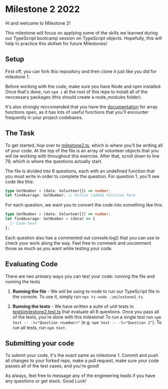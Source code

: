 # Milestone 2 2022

Hi and welcome to Milestone 2!

This milestone will focus on applying some of the skills we learned during our TypeScript bootcamp session on TypeScript objects. Hopefully, this will help to practice this skillset for future Milestones!

## Setup

First off, you can fork this repository and then clone it just like you did for milestone 1.

Before working with the code, make sure you have Node and npm installed. Once that's done, run `npm i` at the root of this repo to install all of the neccessary packages (this should create a node_modules folder).

It's also strongly reccomended that you have the [documentation](https://developer.mozilla.org/en-US/docs/Web/JavaScript/Reference/Global_Objects/Array) for array functions open, as it has lots of useful functions that you'll encounter frequently in your project codebases.

## The Task

To get started, hop over to [milestone2.ts](./milestone2.ts), which is where you'll be writing all of your code. At the top of the file is an array of volunteer objects that you will be working with throughout this exercise. After that, scroll down to line 79, which is where the questions actually start.

The file is divided into 8 questions, each with an undefined function that you must write in order to complete the question. For question 1, you'll see code like this:

```ts
type GetNumber = (data: Volunteer[]) => number;
let findAverage: GetNumber; // Define lambda function here
```

For each question, we want you to convert the code into something like this:

```ts
type GetNumber = (data: Volunteer[]) => number;
let findAverage: GetNumber = (data) => {
  // Code here
};
```

Each question also has a commented out console.log() that you can use to check your work along the way. Feel free to comment and uncomment those as much as you want while testing your code.

## Evaluating Code

There are two primary ways you can test your code: running the file and running the tests

1. **Running the file** - We will be using ts-node to run our TypeScript file in the console. To use it, simply run `npx ts-node .\milestone2.ts`.

2. **Running the tests** - We have written a suite of unit tests in [tests\milestone2.test.ts](tests\milestone2.test.ts) that evaluate all 8 questions. Once you pass all of the tests, you're done with this milestone! To run a single test run `npm test -- -t="Question <number>"` (e.g. `npm test -- -t="Question 2"`). To run all tests, run `npm test`.

## Submitting your code

To submit your code, it's the exact same as milestone 1. Commit and push all changes to your forked repo, make a pull request, make sure your code passes all of the test cases, and you're good!

As always, feel free to message any of the engineering leads if you have any questions or get stuck. Good Luck!
